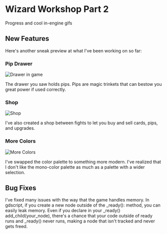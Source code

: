 <!-- 2024-10-24 -->
# Wizard Workshop Part 2

Progress and cool in-engine gifs

## New Features

Here's another sneak preview at what I've been working on so far:

### Pip Drawer

![Drawer in game](http://files.camerondugan.com/Drawer.gif)

The drawer you saw holds pips. Pips are magic trinkets that can bestow you great
power if used correctly.

### Shop

![Shop](https://files.camerondugan.com/Shop.gif)

I've also created a shop between fights to let you buy and sell cards, pips,
and upgrades.

### More Colors

![More Colors](https://files.camerondugan.com/Cards.gif)

I've swapped the color palette to something more modern. I've realized that I
don't like the mono-color palette as much as a palette with a wider selection.

## Bug Fixes

I've fixed many issues with the way that the game handles memory. In gdscript,
if you create a new node outside of the \_ready(): method, you can easily leak
memory. Even if you declare in your \_ready() add_child(your_node), there's a
chance that your code outside of ready runs and \_ready() never runs, making a
node that isn't tracked and never gets freed.
